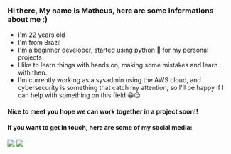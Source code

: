 ### Hi there, My name is Matheus, here are some informations about me :) 

- I'm 22 years old
- I'm from Brazil
- I'm a beginner developer, started using python 🐍 for my personal projects
- I like to learn things with hands on, making some mistakes and learn with then.
- I'm currently working as a sysadmin using the AWS cloud, and cybersecurity is something that catch my attention, so I'll be happy if I can help with something on this field 😁😉

#### Nice to meet you hope we can work together in a project soon!!

#### If you want to get in touch, here are some of my social media:

<div>
  <a href="https://www.linkedin.com/in/matheus-monteiro-079140191/" target="_blank"><img src="https://img.shields.io/badge/LinkedIn-0077B5?style=for-the-badge&logo=linkedin&logoColor=white" target="_blank"></a>
  <a href="mailto:matheusantoniomonteiro035@gmail.com" target="_blank"><img src="https://img.shields.io/badge/Gmail-D14836?style=for-the-badge&logo=gmail&logoColor=white" target="_blank"></a>
</div>

<!--
**MatheusAntonioMonteiro/MatheusAntonioMonteiro** is a ✨ _special_ ✨ repository because its `README.md` (this file) appears on your GitHub profile.

Here are some ideas to get you started:

- 🔭 I’m currently working on ...
- 🌱 I’m currently learning ...
- 👯 I’m looking to collaborate on ...
- 🤔 I’m looking for help with ...
- 💬 Ask me about ...
- 📫 How to reach me: ...
- 😄 Pronouns: ...
- ⚡ Fun fact: ...
-->
